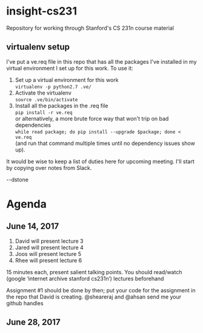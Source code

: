 # insight-cs231
Repository for working through Stanford's CS 231n course material

## virtualenv setup
I've put a ve.req file in this repo that has all the packages I've installed in my virtual
environment I set up for this work. To use it:

1. Set up a virtual environment for this work<br>
`virtualenv -p python2.7 .ve/`
2. Activate the virtualenv<br>
`source .ve/bin/activate`
3. Install all the packages in the .req file<br>
`pip install -r ve.req`<br>
or alternatively, a more brute force way that won't trip on bad dependencies<br>
`while read package; do pip install --upgrade $package; done < ve.req`<br>
(and run that command multiple times until no dependency issues show up).

It would be wise to keep a list of duties here for upcoming meeting. I'll start by copying over
notes from Slack.

--dstone

# Agenda
## June 14, 2017
1. David will present lecture 3
2. Jared will present lecture 4 
3. Joos will present lecture 5
4. Rhee will present lecture 6

15 minutes each, present salient talking points. You should read/watch (google ‘internet archive
stanford cs231n’) lectures beforehand

Assignment #1 should be done by then; put your code for the assignment in the repo that David is
creating. @sheareraj and @ahsan send me your github handles
## June 28, 2017
